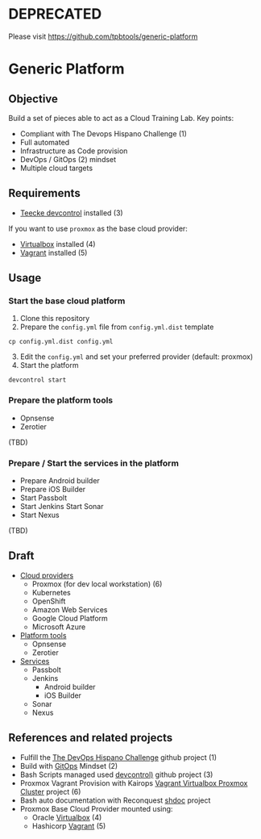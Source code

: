 # DEPRECATED

Please visit https://github.com/tpbtools/generic-platform

# Generic Platform

## Objective

Build a set of pieces able to act as a Cloud Training Lab. Key points:

- Compliant with The Devops Hispano Challenge (1)
- Full automated
- Infrastructure as Code provision
- DevOps / GitOps (2) mindset
- Multiple cloud targets

## Requirements

- [Teecke devcontrol](https://github.com/teecke/devcontrol) installed (3)

If you want to use `proxmox` as the base cloud provider:

- [Virtualbox](https://www.virtualbox.org) installed (4)
- [Vagrant](https://www.vagrantup.com) installed (5)

## Usage

### Start the base cloud platform

1. Clone this repository
2. Prepare the `config.yml` file from `config.yml.dist` template

```shell
cp config.yml.dist config.yml
```

3. Edit the `config.yml` and set your preferred provider (default: proxmox)
4. Start the platform

```shell
devcontrol start
```

### Prepare the platform tools

- Opnsense
- Zerotier

(TBD)

### Prepare / Start the services in the platform

- Prepare Android builder
- Prepare iOS Builder
- Start Passbolt
- Start Jenkins
  Start Sonar
- Start Nexus

(TBD)

## Draft

- [Cloud providers](base/base.md)
  - Proxmox (for dev local workstation) (6)
  - Kubernetes
  - OpenShift
  - Amazon Web Services
  - Google Cloud Platform
  - Microsoft Azure
- [Platform tools](tools/tools.md)
  - Opnsense
  - Zerotier
- [Services](services/services.md)
  - Passbolt
  - Jenkins
    - Android builder
    - iOS Builder
  - Sonar
  - Nexus

## References and related projects

- Fulfill the [The DevOps Hispano Challenge](https://github.com/devops-hispano/reto-devops]) github project (1)
- Build with [GitOps](https://www.weave.works/technologies/gitops/) Mindset (2)
- Bash Scripts managed used [devcontrol)](https://github.com/teecke/devcontrol) github project (3)
- Proxmox Vagrant Provision with Kairops [Vagrant Virtualbox Proxmox Cluster](https://github.com/kairops/vagrant-virtualbox-proxmox-cluster) project (6)
- Bash auto documentation with Reconquest [shdoc](https://github.com/reconquest/shdoc) project
- Proxmox Base Cloud Provider mounted using:
  - Oracle [Virtualbox](https://www.virtualbox.org) (4)
  - Hashicorp [Vagrant](https://www.vagrantup.com) (5)

